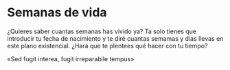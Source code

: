 # Semanas de vida
 ¿Quieres saber cuantas semanas has vivido ya?
 Ta solo tienes que introducir tu fecha de nacimiento y te diré cuantas semamas y días llevas en este plano existencial. ¿Hará que te plentees qué hacer con tu tiempo?

 «Sed fugit interea, fugit irreparabile tempus»
